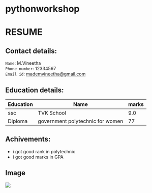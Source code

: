 # pythonworkshop
# RESUME
## Contact details:
```Name```: M.Vineetha <br>
```Phone number```: 12334567 <br>
```Email id```: mademvineetha@gmail.com 
## Education details: 

Education | Name | marks
-|-|-
ssc | TVK School | 9.0
Diploma | government polytechnic for women | 77

## Achivements:
* i got good rank in polytechnic <br> 
* i got good marks in GPA
## Image

![](stars.jpg)
